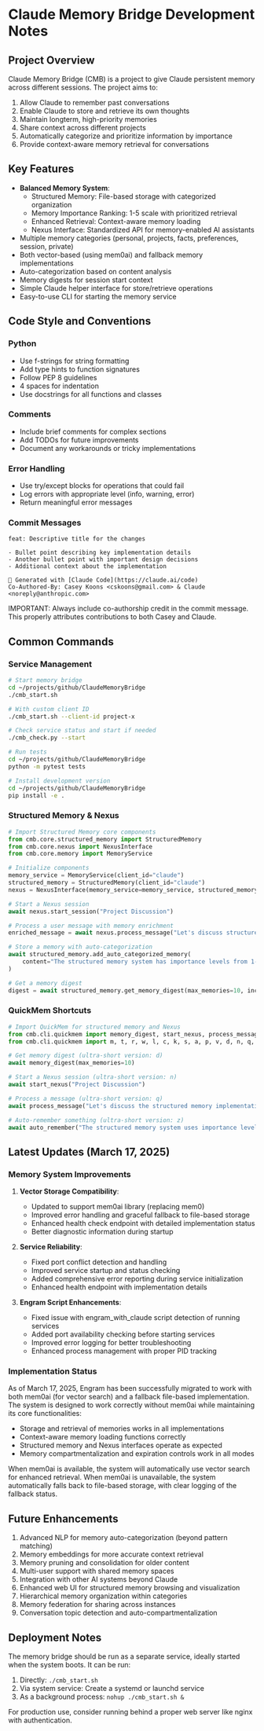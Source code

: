 # Claude Memory Bridge Development Notes

## Project Overview

Claude Memory Bridge (CMB) is a project to give Claude persistent memory across different sessions. The project aims to:

1. Allow Claude to remember past conversations
2. Enable Claude to store and retrieve its own thoughts
3. Maintain longterm, high-priority memories
4. Share context across different projects
5. Automatically categorize and prioritize information by importance
6. Provide context-aware memory retrieval for conversations

## Key Features

- **Balanced Memory System**:
  - Structured Memory: File-based storage with categorized organization
  - Memory Importance Ranking: 1-5 scale with prioritized retrieval
  - Enhanced Retrieval: Context-aware memory loading
  - Nexus Interface: Standardized API for memory-enabled AI assistants
- Multiple memory categories (personal, projects, facts, preferences, session, private)
- Both vector-based (using mem0ai) and fallback memory implementations
- Auto-categorization based on content analysis
- Memory digests for session start context
- Simple Claude helper interface for store/retrieve operations
- Easy-to-use CLI for starting the memory service

## Code Style and Conventions

### Python

- Use f-strings for string formatting
- Add type hints to function signatures
- Follow PEP 8 guidelines
- 4 spaces for indentation
- Use docstrings for all functions and classes

### Comments

- Include brief comments for complex sections
- Add TODOs for future improvements
- Document any workarounds or tricky implementations

### Error Handling

- Use try/except blocks for operations that could fail
- Log errors with appropriate level (info, warning, error)
- Return meaningful error messages

### Commit Messages

```
feat: Descriptive title for the changes

- Bullet point describing key implementation details
- Another bullet point with important design decisions
- Additional context about the implementation

🤖 Generated with [Claude Code](https://claude.ai/code)
Co-Authored-By: Casey Koons <cskoons@gmail.com> & Claude <noreply@anthropic.com>
```

IMPORTANT: Always include co-authorship credit in the commit message. This properly attributes contributions to both Casey and Claude.

## Common Commands

### Service Management

```bash
# Start memory bridge
cd ~/projects/github/ClaudeMemoryBridge
./cmb_start.sh

# With custom client ID
./cmb_start.sh --client-id project-x

# Check service status and start if needed
./cmb_check.py --start

# Run tests
cd ~/projects/github/ClaudeMemoryBridge
python -m pytest tests

# Install development version
cd ~/projects/github/ClaudeMemoryBridge
pip install -e .
```

### Structured Memory & Nexus

```python
# Import Structured Memory core components
from cmb.core.structured_memory import StructuredMemory
from cmb.core.nexus import NexusInterface
from cmb.core.memory import MemoryService

# Initialize components
memory_service = MemoryService(client_id="claude")
structured_memory = StructuredMemory(client_id="claude")
nexus = NexusInterface(memory_service=memory_service, structured_memory=structured_memory)

# Start a Nexus session
await nexus.start_session("Project Discussion")

# Process a user message with memory enrichment
enriched_message = await nexus.process_message("Let's discuss structured memory", is_user=True)

# Store a memory with auto-categorization
await structured_memory.add_auto_categorized_memory(
    content="The structured memory system has importance levels from 1-5"
)

# Get a memory digest
digest = await structured_memory.get_memory_digest(max_memories=10, include_private=False)
```

### QuickMem Shortcuts

```python
# Import QuickMem for structured memory and Nexus
from cmb.cli.quickmem import memory_digest, start_nexus, process_message, auto_remember, end_nexus
from cmb.cli.quickmem import m, t, r, w, l, c, k, s, a, p, v, d, n, q, y, z

# Get memory digest (ultra-short version: d)
await memory_digest(max_memories=10)

# Start a Nexus session (ultra-short version: n)
await start_nexus("Project Discussion")

# Process a message (ultra-short version: q)
await process_message("Let's discuss the structured memory implementation", is_user=True)

# Auto-remember something (ultra-short version: z)
await auto_remember("The structured memory system uses importance levels from 1 to 5")
```

## Latest Updates (March 17, 2025)

### Memory System Improvements

1. **Vector Storage Compatibility**:
   - Updated to support mem0ai library (replacing mem0)
   - Improved error handling and graceful fallback to file-based storage
   - Enhanced health check endpoint with detailed implementation status
   - Better diagnostic information during startup

2. **Service Reliability**:
   - Fixed port conflict detection and handling
   - Improved service startup and status checking
   - Added comprehensive error reporting during service initialization
   - Enhanced health endpoint with implementation details

3. **Engram Script Enhancements**:
   - Fixed issue with engram_with_claude script detection of running services
   - Added port availability checking before starting services
   - Improved error logging for better troubleshooting
   - Enhanced process management with proper PID tracking

### Implementation Status

As of March 17, 2025, Engram has been successfully migrated to work with both mem0ai (for vector search) and a fallback file-based implementation. The system is designed to work correctly without mem0ai while maintaining its core functionalities:

- Storage and retrieval of memories works in all implementations
- Context-aware memory loading functions correctly
- Structured memory and Nexus interfaces operate as expected
- Memory compartmentalization and expiration controls work in all modes

When mem0ai is available, the system will automatically use vector search for enhanced retrieval. When mem0ai is unavailable, the system automatically falls back to file-based storage, with clear logging of the fallback status.

## Future Enhancements

1. Advanced NLP for memory auto-categorization (beyond pattern matching)
2. Memory embeddings for more accurate context retrieval
3. Memory pruning and consolidation for older content
4. Multi-user support with shared memory spaces
5. Integration with other AI systems beyond Claude
6. Enhanced web UI for structured memory browsing and visualization
7. Hierarchical memory organization within categories
8. Memory federation for sharing across instances 
9. Conversation topic detection and auto-compartmentalization

## Deployment Notes

The memory bridge should be run as a separate service, ideally started when the system boots. It can be run:

1. Directly: `./cmb_start.sh`
2. Via system service: Create a systemd or launchd service
3. As a background process: `nohup ./cmb_start.sh &`

For production use, consider running behind a proper web server like nginx with authentication.